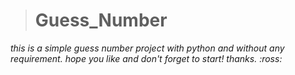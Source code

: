 ># Guess_Number

_this is a simple guess number project with python and without any requirement.
hope you like and don't forget to start! thanks. :ross:_
